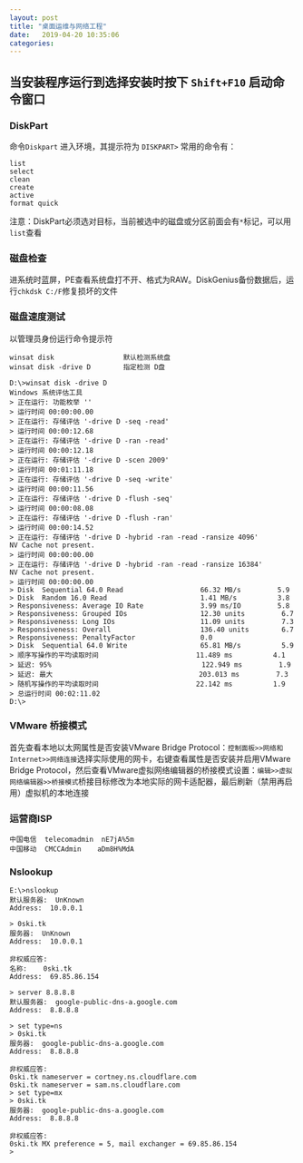 ```yaml
---
layout: post
title: "桌面运维与网络工程" 
date:   2019-04-20 10:35:06
categories: 
---
```


<!-- more -->

## 当安装程序运行到选择安装时按下 `Shift+F10` 启动命令窗口

### DiskPart
命令`Diskpart` 进入环境，其提示符为 `DISKPART>`
常用的命令有：
```
list
select
clean
create
active
format quick
```
注意：DiskPart必须选对目标，当前被选中的磁盘或分区前面会有`*`标记，可以用`list`查看

### 磁盘检查 

进系统时蓝屏，PE查看系统盘打不开、格式为RAW。DiskGenius备份数据后，运行`chkdsk C:/F`修复损坏的文件

### 磁盘速度测试

以管理员身份运行命令提示符
```
winsat disk                 默认检测系统盘
winsat disk -drive D        指定检测 D盘
```
```
D:\>winsat disk -drive D
Windows 系统评估工具
> 正在运行: 功能枚举 ''
> 运行时间 00:00:00.00
> 正在运行: 存储评估 '-drive D -seq -read'
> 运行时间 00:00:12.68
> 正在运行: 存储评估 '-drive D -ran -read'
> 运行时间 00:00:12.18
> 正在运行: 存储评估 '-drive D -scen 2009'
> 运行时间 00:01:11.18
> 正在运行: 存储评估 '-drive D -seq -write'
> 运行时间 00:00:11.56
> 正在运行: 存储评估 '-drive D -flush -seq'
> 运行时间 00:00:08.08
> 正在运行: 存储评估 '-drive D -flush -ran'
> 运行时间 00:00:14.52
> 正在运行: 存储评估 '-drive D -hybrid -ran -read -ransize 4096'
NV Cache not present.
> 运行时间 00:00:00.00
> 正在运行: 存储评估 '-drive D -hybrid -ran -read -ransize 16384'
NV Cache not present.
> 运行时间 00:00:00.00
> Disk  Sequential 64.0 Read                   66.32 MB/s         5.9
> Disk  Random 16.0 Read                       1.41 MB/s          3.8
> Responsiveness: Average IO Rate              3.99 ms/IO         5.8
> Responsiveness: Grouped IOs                  12.30 units         6.7
> Responsiveness: Long IOs                     11.09 units         7.3
> Responsiveness: Overall                      136.40 units        6.7
> Responsiveness: PenaltyFactor                0.0
> Disk  Sequential 64.0 Write                  65.81 MB/s          5.9
> 顺序写操作的平均读取时间                        11.489 ms          4.1
> 延迟: 95%                                     122.949 ms         1.9
> 延迟: 最大                                    203.013 ms         7.3
> 随机写操作的平均读取时间                        22.142 ms          1.9
> 总运行时间 00:02:11.02
D:\>
```

### VMware 桥接模式

首先查看本地以太网属性是否安装VMware Bridge Protocol：`控制面板>>网络和Internet>>网络连接`选择实际使用的网卡，右键查看属性是否安装并启用VMware Bridge Protocol，然后查看VMware虚拟网络编辑器的桥接模式设置：`编辑>>虚拟网络编辑器>>桥接模式`桥接目标修改为本地实际的网卡适配器，最后刷新（禁用再启用）虚拟机的本地连接

### 运营商ISP

```
中国电信  telecomadmin  nE7jA%5m
中国移动  CMCCAdmin    aDm8H%MdA
```

### Nslookup
```
E:\>nslookup
默认服务器:  UnKnown
Address:  10.0.0.1

> 0ski.tk
服务器:  UnKnown
Address:  10.0.0.1

非权威应答:
名称:    0ski.tk
Address:  69.85.86.154

> server 8.8.8.8
默认服务器:  google-public-dns-a.google.com
Address:  8.8.8.8

> set type=ns
> 0ski.tk
服务器:  google-public-dns-a.google.com
Address:  8.8.8.8

非权威应答:
0ski.tk nameserver = cortney.ns.cloudflare.com
0ski.tk nameserver = sam.ns.cloudflare.com
> set type=mx
> 0ski.tk
服务器:  google-public-dns-a.google.com
Address:  8.8.8.8

非权威应答:
0ski.tk MX preference = 5, mail exchanger = 69.85.86.154
>
```
